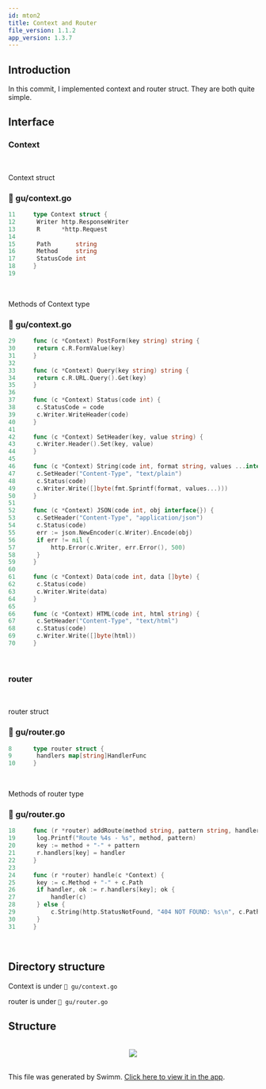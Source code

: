 ```yaml
---
id: mton2
title: Context and Router
file_version: 1.1.2
app_version: 1.3.7
---
```


## Introduction

In this commit, I implemented context and router struct. They are both quite simple.

## Interface

### Context

<br/>

Context struct
<!-- NOTE-swimm-snippet: the lines below link your snippet to Swimm -->
### 📄 gu/context.go
```go
11     type Context struct {
12     	Writer http.ResponseWriter
13     	R      *http.Request
14     
15     	Path       string
16     	Method     string
17     	StatusCode int
18     }
19     
```

<br/>

Methods of Context type
<!-- NOTE-swimm-snippet: the lines below link your snippet to Swimm -->
### 📄 gu/context.go
```go
29     func (c *Context) PostForm(key string) string {
30     	return c.R.FormValue(key)
31     }
32     
33     func (c *Context) Query(key string) string {
34     	return c.R.URL.Query().Get(key)
35     }
36     
37     func (c *Context) Status(code int) {
38     	c.StatusCode = code
39     	c.Writer.WriteHeader(code)
40     }
41     
42     func (c *Context) SetHeader(key, value string) {
43     	c.Writer.Header().Set(key, value)
44     }
45     
46     func (c *Context) String(code int, format string, values ...interface{}) {
47     	c.SetHeader("Content-Type", "text/plain")
48     	c.Status(code)
49     	c.Writer.Write([]byte(fmt.Sprintf(format, values...)))
50     }
51     
52     func (c *Context) JSON(code int, obj interface{}) {
53     	c.SetHeader("Content-Type", "application/json")
54     	c.Status(code)
55     	err := json.NewEncoder(c.Writer).Encode(obj)
56     	if err != nil {
57     		http.Error(c.Writer, err.Error(), 500)
58     	}
59     }
60     
61     func (c *Context) Data(code int, data []byte) {
62     	c.Status(code)
63     	c.Writer.Write(data)
64     }
65     
66     func (c *Context) HTML(code int, html string) {
67     	c.SetHeader("Content-Type", "text/html")
68     	c.Status(code)
69     	c.Writer.Write([]byte(html))
70     }
```

<br/>

### router

<br/>

router struct
<!-- NOTE-swimm-snippet: the lines below link your snippet to Swimm -->
### 📄 gu/router.go
```go
8      type router struct {
9      	handlers map[string]HandlerFunc
10     }
```

<br/>

Methods of router type
<!-- NOTE-swimm-snippet: the lines below link your snippet to Swimm -->
### 📄 gu/router.go
```go
18     func (r *router) addRoute(method string, pattern string, handler HandlerFunc) {
19     	log.Printf("Route %4s - %s", method, pattern)
20     	key := method + "-" + pattern
21     	r.handlers[key] = handler
22     }
23     
24     func (r *router) handle(c *Context) {
25     	key := c.Method + "-" + c.Path
26     	if handler, ok := r.handlers[key]; ok {
27     		handler(c)
28     	} else {
29     		c.String(http.StatusNotFound, "404 NOT FOUND: %s\n", c.Path)
30     	}
31     }
```

<br/>

## Directory structure

Context is under `📄 gu/context.go`

router is under `📄 gu/router.go`

## Structure

<br/>

<div align="center"><img src="https://firebasestorage.googleapis.com/v0/b/swimmio-content/o/repositories%2FZ2l0aHViJTNBJTNBR3UlM0ElM0FsdWxpYW42NjY%3D%2F525d7947-1317-46dc-b35e-e8da5f2648a1.png?alt=media&token=a695832e-62dc-4d2d-b6ca-65adcfe3f4a5" style="width:'50%'"/></div>

<br/>

This file was generated by Swimm. [Click here to view it in the app](https://app.swimm.io/repos/Z2l0aHViJTNBJTNBR3UlM0ElM0FsdWxpYW42NjY=/docs/mton2).
